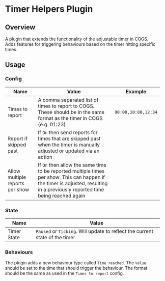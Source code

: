 # Timer Helpers Plugin

## Overview

A plugin that extends the functionality of the adjustable timer in COGS. Adds features for triggering behaviours based on the timer hitting specific times.

## Usage

### Config

| Name                            | Value                                                                                                                                                                          | Example             |
| ------------------------------- | ------------------------------------------------------------------------------------------------------------------------------------------------------------------------------ | ------------------- |
| Times to report                 | A comma separated list of times to report to COGS. These should be in the same format as the timer in COGS (e.g. 01:23)                                                        | `00:00,10:00,12:34` |
| Report if skipped past          | If `On` then send reports for times that are skipped past when the timer is manually adjusted or updated via an action                                                         |                     |
| Allow multiple reports per show | If `On` then allow the same time to be reported multiple times per show. This can happen if the timer is adjusted, resulting in a previously reported time being reached again |                     |

### State

| Name        | Value                                                                         |
| ----------- | ----------------------------------------------------------------------------- |
| Timer State | `Paused` or `Ticking`. Will update to reflect the current state of the timer. |

### Behaviours

The plugin adds a new behaviour type called `Time reached`. The `Value` should be set to the time that should trigger the behaviour. The format should be the same as used in the `Times to report` config.
